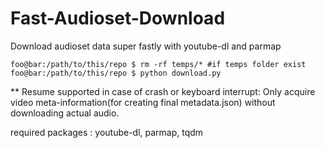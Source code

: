 # Fast-Audioset-Download
Download audioset data super fastly with youtube-dl and parmap

```shell
foo@bar:/path/to/this/repo $ rm -rf temps/* #if temps folder exist
foo@bar:/path/to/this/repo $ python download.py
```
** Resume supported in case of crash or keyboard interrupt: Only acquire video meta-information(for creating final metadata.json) without downloading actual audio. 

required packages : youtube-dl, parmap, tqdm
